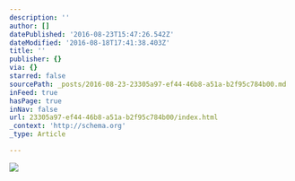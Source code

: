 ```yaml
---
description: ''
author: []
datePublished: '2016-08-23T15:47:26.542Z'
dateModified: '2016-08-18T17:41:38.403Z'
title: ''
publisher: {}
via: {}
starred: false
sourcePath: _posts/2016-08-23-23305a97-ef44-46b8-a51a-b2f95c784b00.md
inFeed: true
hasPage: true
inNav: false
url: 23305a97-ef44-46b8-a51a-b2f95c784b00/index.html
_context: 'http://schema.org'
_type: Article

---
```

![](https://the-grid-user-content.s3-us-west-2.amazonaws.com/f6109c0d-d391-4e67-9530-346f14eabd61.jpg)